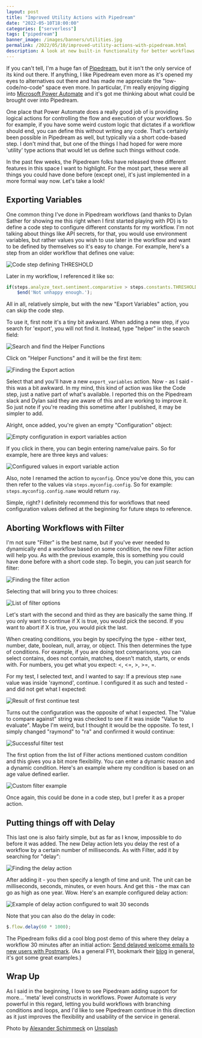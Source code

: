 ```yaml
---
layout: post
title: "Improved Utility Actions with Pipedream"
date: "2022-05-10T18:00:00"
categories: ["serverless"]
tags: ["pipedream"]
banner_image: /images/banners/utilities.jpg
permalink: /2022/05/10/improved-utility-actions-with-pipedream.html
description: A look at new built-in functionality for better workflows
---
```


If you can't tell, I'm a huge fan of [Pipedream](https://pipedream.com), but it isn't the only service of its kind out there. If anything, I like Pipedream even more as it's opened my eyes to alternatives out there and has made me appreciate the "low-code/no-code" space even more. In particular, I'm really enjoying digging into [Microsoft Power Automate](https://flow.microsoft.com/) and it's got me thinking about what could be brought over into Pipedream. 

One place that Power Automate does a really good job of is providing logical actions for controlling the flow and execution of your workflows. So for example, if you have some weird custom logic that dictates if a workflow should end, you can define this without writing any code. That's certainly been possible in Pipedream as well, but typically via a short code-based step. I don't mind that, but one of the things I had hoped for were more 'utility' type actions that would let us define such things without code. 

In the past few weeks, the Pipedream folks have released three different features in this space I want to highlight. For the most part, these were all things you could have done before (except one), it's just implemented in a more formal way now. Let's take a look!

## Exporting Variables

One common thing I've done in Pipedream workflows (and thanks to Dylan Sather for showing me this right when I first started playing with PD) is to define a code step to configure different constants for my workflow. I'm not talking about things like API secrets, for that, you would use environment variables, but rather values you wish to use later in the workflow and want to be defined by themselves so it's easy to change. For example, here's a step from an older workflow that defines one value:

<p>
<img data-src="https://static.raymondcamden.com/images/2022/05/pd1.jpg" alt="Code step defining THRESHOLD" class="lazyload imgborder imgcenter">
</p>

Later in my workflow, I referenced it like so:

```js
if(steps.analyze_text.sentiment.comparative > steps.constants.THRESHOLD) 
    $end('Not unhappy enough.');
```

All in all, relatively simple, but with the new "Export Variables" action, you can skip the code step. 

To use it, first note it's a tiny bit awkward. When adding a new step, if you search for 'export', you will not find it. Instead, type "helper" in the search field: 

<p>
<img data-src="https://static.raymondcamden.com/images/2022/05/pd2.jpg" alt="Search and find the Helper Functions" class="lazyload imgborder imgcenter">
</p>

Click on "Helper Functions" and it will be the first item:

<p>
<img data-src="https://static.raymondcamden.com/images/2022/05/pd3.jpg" alt="Finding the Export action" class="lazyload imgborder imgcenter">
</p>

Select that and you'll have a new `export_variables` action. Now - as I said - this was a bit awkward. In my mind, this kind of action was like the Code step, just a native part of what's available. I reported this on the Pipedream slack and Dylan said they are aware of this and are working to improve it. So just note if you're reading this sometime after I published, it may be simpler to add. 

Alright, once added, you're given an empty "Configuration" object:

<p>
<img data-src="https://static.raymondcamden.com/images/2022/05/pd4.jpg" alt="Empty configuration in export variables action" class="lazyload imgborder imgcenter">
</p>

If you click in there, you can begin entering name/value pairs. So for example, here are three keys and values:

<p>
<img data-src="https://static.raymondcamden.com/images/2022/05/pd5.jpg" alt="Configured values in export variable action" class="lazyload imgborder imgcenter">
</p>

Also, note I renamed the action to `myconfig`. Once you've done this, you can then refer to the values via `steps.myconfig.config`. So for example: `steps.myconfig.config.name` would return `ray`.

Simple, right? I definitely recommend this for workflows that need configuration values defined at the beginning for future steps to reference.

## Aborting Workflows with Filter

I'm not sure "Filter" is the best name, but if you've ever needed to dynamically end a workflow based on some condition, the new Filter action will help you. As with the previous example, this is something you could have done before with a short code step. To begin, you can just search for filter:

<p>
<img data-src="https://static.raymondcamden.com/images/2022/05/pd6.jpg" alt="Finding the filter action" class="lazyload imgborder imgcenter">
</p>

Selecting that will bring you to three choices:

<p>
<img data-src="https://static.raymondcamden.com/images/2022/05/pd7.jpg" alt="List of filter options" class="lazyload imgborder imgcenter">
</p>

Let's start with the second and third as they are basically the same thing. If you only want to continue if X is true, you would pick the second. If you want to abort if X is true, you would pick the last. 

When creating conditions, you begin by specifying the type - either text, number, date, boolean, null, array, or object. This then determines the type of conditions. For example, if you are doing text comparisons, you can select contains, does not contain, matches, doesn't match, starts, or ends with. For numbers, you get what you expect: <, <=, >, >=, =. 

For my test, I selected text, and I wanted to say: If a previous step `name` value was inside 'raymond', continue. I configured it as such and tested - and did not get what I expected:

<p>
<img data-src="https://static.raymondcamden.com/images/2022/05/pd8.jpg" alt="Result of first continue test" class="lazyload imgborder imgcenter">
</p>

Turns out the configuration was the opposite of what I expected. The "Value to compare against" string was checked to see if it was inside "Value to evaluate". Maybe I'm weird, but I thought it would be the opposite. To test, I simply changed "raymond" to "ra" and confirmed it would continue:

<p>
<img data-src="https://static.raymondcamden.com/images/2022/05/pd9.jpg" alt="Successful filter test" class="lazyload imgborder imgcenter">
</p>

The first option from the list of Filter actions mentioned custom condition and this gives you a bit more flexibility. You can enter a dynamic reason and a dynamic condition. Here's an example where my condition is based on an age value defined earlier. 

<p>
<img data-src="https://static.raymondcamden.com/images/2022/05/pd10.jpg" alt="Custom filter example" class="lazyload imgborder imgcenter">
</p>

Once again, this could be done in a code step, but I prefer it as a proper action. 

## Putting things off with Delay

This last one is also fairly simple, but as far as I know, impossible to do before it was added. The new Delay action lets you delay the rest of a workflow by a certain number of milliseconds. As with Filter, add it by searching for "delay":

<p>
<img data-src="https://static.raymondcamden.com/images/2022/05/pd11.jpg" alt="Finding the delay action" class="lazyload imgborder imgcenter">
</p>

After adding it - you then specify a length of time and unit. The unit can be milliseconds, seconds, minutes, or even hours. And get this - the max can go as high as one year. Wow. Here's an example configured delay action:

<p>
<img data-src="https://static.raymondcamden.com/images/2022/05/pd12.jpg" alt="Example of delay action configured to wait 30 seconds" class="lazyload imgborder imgcenter">
</p>

Note that you can also do the delay in code:

```js
$.flow.delay(60 * 1000);
```

The Pipedream folks did a cool blog post demo of this where they delay a workflow 30 minutes after an initial action: [Send delayed welcome emails to new users with Postmark](https://pipedream.com/blog/send-delayed-welcome-emails-to-new-users-with-postmark/). (As a general FYI, bookmark their [blog](https://pipedream.com/blog/) in general, it's got some great examples.) 

## Wrap Up

As I said in the beginning, I love to see Pipedream adding support for more... 'meta' level constructs in workflows. Power Automate is *very* powerful in this regard, letting you build workflows with branching conditions and loops, and I'd like to see Pipedream continue in this direction as it just improves the flexibility and usability of the service in general. 

Photo by <a href="https://unsplash.com/@alschim?utm_source=unsplash&utm_medium=referral&utm_content=creditCopyText">Alexander Schimmeck</a> on <a href="https://unsplash.com/?utm_source=unsplash&utm_medium=referral&utm_content=creditCopyText">Unsplash</a>
  